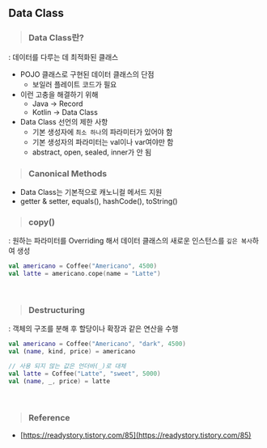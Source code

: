 ## Data Class

> ### Data Class란?

: 데이터를 다루는 데 최적화된 클래스

- POJO 클래스로 구현된 데이터 클래스의 단점
  - 보일러 플레이트 코드가 필요
- 이런 고충을 해결하기 위해
  - Java → Record
  - Kotlin → Data Class
- Data Class 선언의 제한 사항
  - 기본 생성자에 `최소 하나`의 파라미터가 있어야 함
  - 기본 생성자의 파라미터는 val이나 var여야만 함
  - abstract, open, sealed, inner가 안 됨

> ### Canonical Methods

- Data Class는 기본적으로 캐노니컬 메서드 지원
- getter & setter, equals(), hashCode(), toString()

> ### copy()

: 원하는 파라미터를 Overriding 해서 데이터 클래스의 새로운 인스턴스를 `깊은 복사`하여 생성

```kotlin
val americano = Coffee("Americano", 4500)
val latte = americano.cope(name = "Latte")
```

<br>

> ### Destructuring

: 객체의 구조를 분해 후 할당이나 확장과 같은 연산을 수행

```kotlin
val americano = Coffee("Americano", "dark", 4500)
val (name, kind, price) = americano

// 사용 되지 않는 값은 언더바(_)로 대체
val latte = Coffee("Latte", "sweet", 5000)
val (name, _, price) = latte
```

<br>

> ### Reference

- [https://readystory.tistory.com/85](https://readystory.tistory.com/85)
